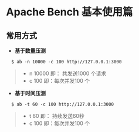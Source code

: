 # Apache Bench 基本使用篇

## 常用方式

* **基于数量压测**

``` shell
  $ ab -n 10000 -c 100 http://127.0.0.1:3000
```

> + n 10000 即： 共发送1000 个请求
> + c 100 即：每次并发100 个

* **基于时间压测**

``` shell
  $ ab -t 60 -c 100 http://127.0.0.1:3000
```

> + t 60 即： 持续发送60秒
> + c 100 即：每次并发100 个
